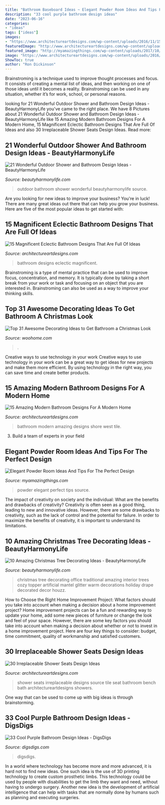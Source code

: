 ```yaml
---
title: "Bathroom Baseboard Ideas ~ Elegant Powder Room Ideas And Tips For The Perfect Design"
description: "33 cool purple bathroom design ideas"
date: "2023-06-16"
categories:
- "ideas"
tags: ["ideas"]
images:
- "https://www.architectureartdesigns.com/wp-content/uploads/2016/11/15-Magnificent-Eclectic-Bathroom-Designs-That-Are-Full-Of-Ideas-6-630x886.jpg"
featuredImage: "http://www.architectureartdesigns.com/wp-content/uploads/2013/07/exle._ca.jpg"
featured_image: "http://myamazingthings.com/wp-content/uploads/2017/10/powder-room-3-.jpg"
image: "https://www.architectureartdesigns.com/wp-content/uploads/2016/11/15-Magnificent-Eclectic-Bathroom-Designs-That-Are-Full-Of-Ideas-6-630x886.jpg"
ShowToc: true
author: "Ron Dickinson"
---
```



Brainstroming is a technique used to improve thought processes and focus. It consists of creating a mental list of ideas, and then working on one of those ideas until it becomes a reality. Brainstroming can be used in any situation, whether it’s for work, school, or personal reasons.

	

		
looking for 21 Wonderful Outdoor Shower and Bathroom Design Ideas - BeautyHarmonyLife you've came to the right place. We have 8 Pictures about 21 Wonderful Outdoor Shower and Bathroom Design Ideas - BeautyHarmonyLife like 15 Amazing Modern Bathroom Designs For A Modern Home, 15 Magnificent Eclectic Bathroom Designs That Are Full Of Ideas and also 30 Irreplaceable Shower Seats Design Ideas. Read more:
		
    
## 21 Wonderful Outdoor Shower And Bathroom Design Ideas - BeautyHarmonyLife

<img loading=lazy src="https://beautyharmonylife.com/wp-content/uploads/2013/10/tumblr_lt69ybK2qT1qh8c0xo1_400.jpg" onerror="this.onerror=null;this.src='https://tse1.mm.bing.net/th?id=OIP.ENBqo0FInImbLcdjXNHNhQHaLJ&amp;pid=15.1';" alt="21 Wonderful Outdoor Shower and Bathroom Design Ideas - BeautyHarmonyLife">

_Source: beautyharmonylife.com_

>outdoor bathroom shower wonderful beautyharmonylife source. 

	

Are you looking for new ideas to improve your business? You're in luck! There are many great ideas out there that can help you grow your business. Here are five of the most popular ideas to get started with:

    
## 15 Magnificent Eclectic Bathroom Designs That Are Full Of Ideas

<img loading=lazy src="https://www.architectureartdesigns.com/wp-content/uploads/2016/11/15-Magnificent-Eclectic-Bathroom-Designs-That-Are-Full-Of-Ideas-6-630x886.jpg" onerror="this.onerror=null;this.src='https://tse3.mm.bing.net/th?id=OIP.gYICp1ww-8ykzW0XFe6MiQHaKa&amp;pid=15.1';" alt="15 Magnificent Eclectic Bathroom Designs That Are Full Of Ideas">

_Source: architectureartdesigns.com_

>bathroom designs eclectic magnificent. 

	

Brainstroming is a type of mental practice that can be used to improve focus, concentration, and memory. It is typically done by taking a short break from your work or task and focusing on an object that you are interested in. Brainstroming can also be used as a way to improve your thinking skills.

    
## Top 31 Awesome Decorating Ideas To Get Bathroom A Christmas Look

<img loading=lazy src="https://www.woohome.com/wp-content/uploads/2017/11/bring-christmas-spirit-into-bathroom-13.jpg" onerror="this.onerror=null;this.src='https://tse2.mm.bing.net/th?id=OIP.A9O2fPgt5OZGZUaSOwJ2AgHaJ4&amp;pid=15.1';" alt="Top 31 Awesome Decorating Ideas to Get Bathroom a Christmas Look">

_Source: woohome.com_

>. 

	

Creative ways to use technology in your work
Creative ways to use technology in your work can be a great way to get ideas for new projects and make them more efficient. By using technology in the right way, you can save time and create better products.

    
## 15 Amazing Modern Bathroom Designs For A Modern Home

<img loading=lazy src="https://www.architectureartdesigns.com/wp-content/uploads/2014/09/15-Amazing-Modern-Bathroom-Designs-For-A-Modern-Home-15-630x947.jpg" onerror="this.onerror=null;this.src='https://tse4.mm.bing.net/th?id=OIP.TlQQlwhlty0B-HsSihAdmQHaLI&amp;pid=15.1';" alt="15 Amazing Modern Bathroom Designs For A Modern Home">

_Source: architectureartdesigns.com_

>bathroom modern amazing designs shore west tile. 

	

3. Build a team of experts in your field 

    
## Elegant Powder Room Ideas And Tips For The Perfect Design

<img loading=lazy src="http://myamazingthings.com/wp-content/uploads/2017/10/powder-room-3-.jpg" onerror="this.onerror=null;this.src='https://tse1.mm.bing.net/th?id=OIP.GeoB7LDJx8mRkSKZQQefpAHaLH&amp;pid=15.1';" alt="Elegant Powder Room Ideas And Tips For The Perfect Design">

_Source: myamazingthings.com_

>powder elegant perfect tips source. 

	

The impact of creativity on society and the individual: What are the benefits and drawbacks of creativity?
Creativity is often seen as a good thing, leading to new and innovative ideas. However, there are some drawbacks to creativity, such as the lack of control and the potential for failure. In order to maximize the benefits of creativity, it is important to understand its limitations.

    
## 10 Amazing Christmas Tree Decorating Ideas - BeautyHarmonyLife

<img loading=lazy src="https://beautyharmonylife.com/wp-content/uploads/2013/11/Tall-Christmas-Tree-Christmas-Mantels-Design-Leather-Sofa.jpg" onerror="this.onerror=null;this.src='https://tse3.mm.bing.net/th?id=OIP.QTHlwM_qpivBD0yBQ480YgHaLH&amp;pid=15.1';" alt="10 Amazing Christmas Tree Decorating Ideas - BeautyHarmonyLife">

_Source: beautyharmonylife.com_

>christmas tree decorating office traditional amazing interior trees cozy topper artificial mantel glitter warm decorations holiday drape decorated decor houzz. 

	

How to Choose the Right Home Improvement Project: What factors should you take into account when making a decision about a home improvement project?
Home improvement projects can be a fun and rewarding way to update your home, add some new pieces of furniture or change the look and feel of your space. However, there are some key factors you should take into account when making a decision about whether or not to invest in a home improvement project. Here are four key things to consider: budget, time commitment, quality of workmanship and satisfied customers.

    
## 30 Irreplaceable Shower Seats Design Ideas

<img loading=lazy src="http://www.architectureartdesigns.com/wp-content/uploads/2013/07/exle._ca.jpg" onerror="this.onerror=null;this.src='https://tse3.mm.bing.net/th?id=OIP.mH3nLJUbRV_uvhRIMM4FeAAAAA&amp;pid=15.1';" alt="30 Irreplaceable Shower Seats Design Ideas">

_Source: architectureartdesigns.com_

>shower seats irreplaceable designs source tile seat bathroom bench bath architectureartdesigns showers. 

	

One way that can be used to come up with big ideas is through brainstorming.

    
## 33 Cool Purple Bathroom Design Ideas - DigsDigs

<img loading=lazy src="https://www.digsdigs.com/photos/purple-bathroom-design-ideas-16.jpg" onerror="this.onerror=null;this.src='https://tse4.mm.bing.net/th?id=OIP.7Bj8p2jWkWQBeReI2UdUcAHaLI&amp;pid=15.1';" alt="33 Cool Purple Bathroom Design Ideas - DigsDigs">

_Source: digsdigs.com_

>digsdigs. 

	

In a world where technology has become more and more advanced, it is hard not to find new ideas. One such idea is the use of 3D printing technology to create custom prosthetic limbs. This technology could be used by people with disabilities to get the limb they want and need, without having to undergo surgery. Another new idea is the development of artificial intelligence that can help with tasks that are normally done by humans such as planning and executing surgeries.

